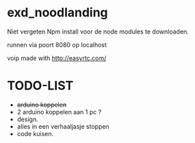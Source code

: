 exd_noodlanding
===============
Niet vergeten Npm install voor de node modules te downloaden.

runnen via poort 8080 op localhost

voip made with http://easyrtc.com/

TODO-LIST
===============

- ~~arduino koppelen~~
- 2 arduino koppelen aan 1 pc ?
- design.
- alles in een verhaaljasje stoppen
- code kuisen.



